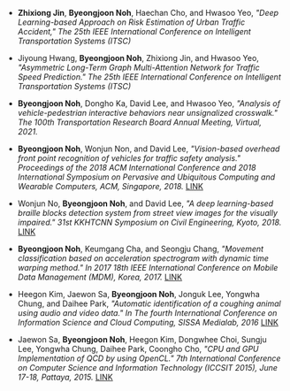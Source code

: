 
- **Zhixiong Jin**, **Byeongjoon Noh**, Haechan Cho, and Hwasoo Yeo, *"Deep Learning-based Approach on Risk Estimation of Urban Traffic Accident,"* *The 25th IEEE International Conference on Intelligent Transportation Systems (ITSC)*

- Jiyoung Hwang, **Byeongjoon Noh**, Zhixiong Jin, and Hwasoo Yeo, *"Asymmetric Long-Term Graph Multi-Attention Network for Traffic Speed Prediction."* *The 25th IEEE International Conference on Intelligent Transportation Systems (ITSC)*

- **Byeongjoon Noh**, Dongho Ka, David Lee, and Hwasoo Yeo, *"Analysis of vehicle-pedestrian interactive behaviors near unsignalized crosswalk."* *The 100th Transportation Research Board Annual Meeting, Virtual, 2021.*

- **Byeongjoon Noh**, Wonjun Non, and David Lee, *"Vision-based overhead front point recognition of vehicles for traffic safety analysis."* *Proceedings of the 2018 ACM International Conference and 2018 International Symposium on Pervasive and Ubiquitous Computing and Wearable Computers, ACM, Singapore, 2018.* [LINK](/assets/publication/link1.pdf)

- Wonjun No, **Byeongjoon Noh**, and David Lee, *"A deep learning-based braille blocks detection system from street view images for the visually impaired."* *31st KKHTCNN Symposium on Civil Engineering, Kyoto, 2018.* [LINK](/assets/publication/link2.pdf)

- **Byeongjoon Noh**, Keumgang Cha, and Seongju Chang, *"Movement classification based on acceleration spectrogram with dynamic time warping method."* *In 2017 18th IEEE International Conference on Mobile Data Management (MDM), Korea, 2017.* [LINK](/assets/publication/link3.pdf)

- Heegon Kim, Jaewon Sa, **Byeongjoon Noh**, Jonguk Lee, Yongwha Chung, and Daihee Park, *"Automatic identification of a coughing animal using audio and video data."* *In The fourth International Conference on Information Science and Cloud Computing, SISSA Medialab, 2016* [LINK](/assets/publication/link4.pdf)

- Jaewon Sa, **Byeongjoon Noh**, Heegon Kim,  Dongwhee Choi, Sungju Lee, Yongwha Chung, Daihee Park, Coongho Cho, *"CPU and GPU Implementation of QCD by using OpenCL."* *7th International Conference on Computer Science and Information Technology (ICCSIT 2015), June 17-18, Pattaya, 2015.* [LINK](/assets/publication/link5.pdf)
